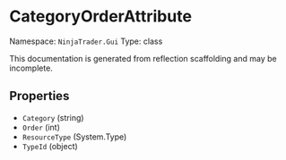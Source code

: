 # CategoryOrderAttribute

Namespace: `NinjaTrader.Gui`
Type: class

This documentation is generated from reflection scaffolding and may be incomplete.

## Properties
- `Category` (string)
- `Order` (int)
- `ResourceType` (System.Type)
- `TypeId` (object)
